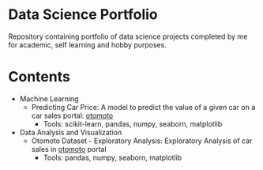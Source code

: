 # Data Science Portfolio

Repository containing portfolio of data science projects completed by me for academic, self learning and hobby purposes. 

# Contents
- Machine Learning
  - Predicting Car Price: A model to predict the value of a given car on a car sales portal: [otomoto](otomoto.pl)
    - Tools: scikit-learn, pandas, numpy, seaborn, matplotlib 
- Data Analysis and Visualization
  - Otomoto Dataset - Exploratory Analysis: Exploratory Analysis of car sales in [otomoto](otomoto.pl) portal
    - Tools: pandas, numpy, seaborn, matplotlib 
